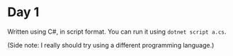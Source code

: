 # Day 1

Written using C#, in script format. You can run it using `dotnet script a.cs`.

(Side note: I really should try using a different programming language.)
